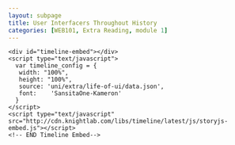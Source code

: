 ```yaml
---
layout: subpage
title: User Interfacers Throughout History
categories: [WEB101, Extra Reading, module 1]
---
```

  <!-- BEGIN Timeline Embed -->
    <div id="timeline-embed"></div>
    <script type="text/javascript">
      var timeline_config = {
       width: "100%",
       height: "100%",
       source: 'uni/extra/life-of-ui/data.json',
       font:	'SansitaOne-Kameron'
      }
    </script>
    <script type="text/javascript" src="http://cdn.knightlab.com/libs/timeline/latest/js/storyjs-embed.js"></script>
    <!-- END Timeline Embed-->
